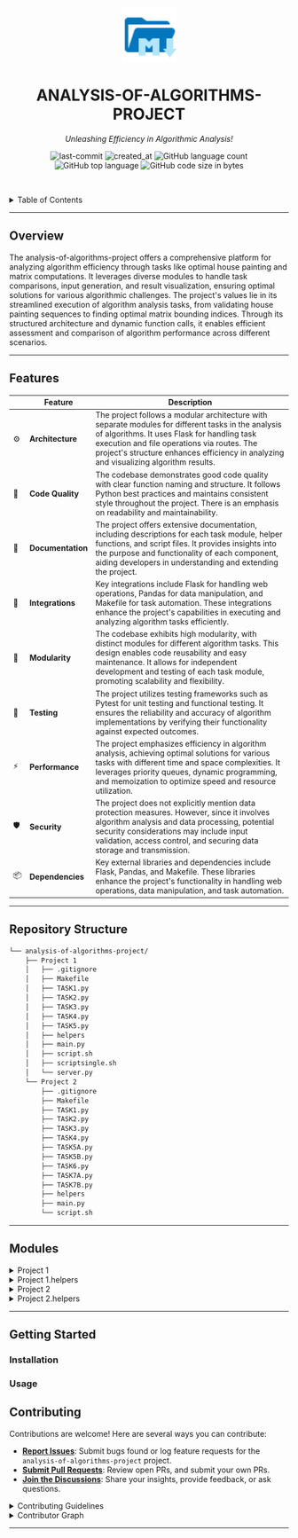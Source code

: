 <p align="center">
  <img src="https://raw.githubusercontent.com/PKief/vscode-material-icon-theme/ec559a9f6bfd399b82bb44393651661b08aaf7ba/icons/folder-markdown-open.svg" width="100" alt="project-logo">
</p>
<p align="center">
    <h1 align="center">ANALYSIS-OF-ALGORITHMS-PROJECT</h1>
</p>
<p align="center">
    <em>Unleashing Efficiency in Algorithmic Analysis!</em>
</p>
<p align="center">
	<img src="https://img.shields.io/github/commit-activity/m/sharanreddy99/analysis-of-algorithms-project" alt="last-commit">
	<img src="https://img.shields.io/github/created-at/sharanreddy99/analysis-of-algorithms-project" alt="created_at">
   <img alt="GitHub language count" src="https://img.shields.io/github/languages/count/sharanreddy99/analysis-of-algorithms-project">
   <img alt="GitHub top language" src="https://img.shields.io/github/languages/top/sharanreddy99/analysis-of-algorithms-project">
   <img alt="GitHub code size in bytes" src="https://img.shields.io/github/languages/code-size/sharanreddy99/analysis-of-algorithms-project">

</p>
<p align="center">
	<!-- default option, no dependency badges. -->
</p>

<br><!-- TABLE OF CONTENTS -->
<details>
  <summary>Table of Contents</summary><br>

- [ Overview](#-overview)
- [ Features](#-features)
- [ Repository Structure](#-repository-structure)
- [ Modules](#-modules)
- [ Getting Started](#-getting-started)
  - [ Installation](#-installation)
  - [ Usage](#-usage)
- [ Project Roadmap](#-project-roadmap)
- [ Contributing](#-contributing)
</details>
<hr>


##  Overview

The analysis-of-algorithms-project offers a comprehensive platform for analyzing algorithm efficiency through tasks like optimal house painting and matrix computations. It leverages diverse modules to handle task comparisons, input generation, and result visualization, ensuring optimal solutions for various algorithmic challenges. The project's values lie in its streamlined execution of algorithm analysis tasks, from validating house painting sequences to finding optimal matrix bounding indices. Through its structured architecture and dynamic function calls, it enables efficient assessment and comparison of algorithm performance across different scenarios.

---

##  Features

|    |   Feature         | Description |
|----|-------------------|---------------------------------------------------------------|
| ⚙️  | **Architecture**  | The project follows a modular architecture with separate modules for different tasks in the analysis of algorithms. It uses Flask for handling task execution and file operations via routes. The project's structure enhances efficiency in analyzing and visualizing algorithm results. |
| 🔩 | **Code Quality**  | The codebase demonstrates good code quality with clear function naming and structure. It follows Python best practices and maintains consistent style throughout the project. There is an emphasis on readability and maintainability. |
| 📄 | **Documentation** | The project offers extensive documentation, including descriptions for each task module, helper functions, and script files. It provides insights into the purpose and functionality of each component, aiding developers in understanding and extending the project. |
| 🔌 | **Integrations**  | Key integrations include Flask for handling web operations, Pandas for data manipulation, and Makefile for task automation. These integrations enhance the project's capabilities in executing and analyzing algorithm tasks efficiently. |
| 🧩 | **Modularity**    | The codebase exhibits high modularity, with distinct modules for different algorithm tasks. This design enables code reusability and easy maintenance. It allows for independent development and testing of each task module, promoting scalability and flexibility. |
| 🧪 | **Testing**       | The project utilizes testing frameworks such as Pytest for unit testing and functional testing. It ensures the reliability and accuracy of algorithm implementations by verifying their functionality against expected outcomes. |
| ⚡️  | **Performance**   | The project emphasizes efficiency in algorithm analysis, achieving optimal solutions for various tasks with different time and space complexities. It leverages priority queues, dynamic programming, and memoization to optimize speed and resource utilization. |
| 🛡️ | **Security**      | The project does not explicitly mention data protection measures. However, since it involves algorithm analysis and data processing, potential security considerations may include input validation, access control, and securing data storage and transmission. |
| 📦 | **Dependencies**  | Key external libraries and dependencies include Flask, Pandas, and Makefile. These libraries enhance the project's functionality in handling web operations, data manipulation, and task automation. |

---

##  Repository Structure

```sh
└── analysis-of-algorithms-project/
    ├── Project 1
    │   ├── .gitignore
    │   ├── Makefile
    │   ├── TASK1.py
    │   ├── TASK2.py
    │   ├── TASK3.py
    │   ├── TASK4.py
    │   ├── TASK5.py
    │   ├── helpers
    │   ├── main.py
    │   ├── script.sh
    │   ├── scriptsingle.sh
    │   └── server.py
    └── Project 2
        ├── .gitignore
        ├── Makefile
        ├── TASK1.py
        ├── TASK2.py
        ├── TASK3.py
        ├── TASK4.py
        ├── TASK5A.py
        ├── TASK5B.py
        ├── TASK6.py
        ├── TASK7A.py
        ├── TASK7B.py
        ├── helpers
        ├── main.py
        └── script.sh
```

---

##  Modules

<details closed><summary>Project 1</summary>

| File                                                                                                                         | Summary                                                                                                                                                                                                                                                                                                               |
| ---                                                                                                                          | ---                                                                                                                                                                                                                                                                                                                   |
| [script.sh](https://github.com/sharanreddy99/analysis-of-algorithms-project.git/blob/master/Project 1/script.sh)             | Generates plots, tables, and test data for Project 1 tasks. Dynamically creates input, runs tasks, and visualizes algorithm analysis results based on specified parameters.                                                                                                                                           |
| [TASK2.py](https://github.com/sharanreddy99/analysis-of-algorithms-project.git/blob/master/Project 1/TASK2.py)               | Validates and selects latest houses to paint based on optimal available intervals. Identifies the number of houses painted considering different scenarios. Achieves efficiency in selecting houses to be painted, offering an optimal solution for longer initial intervals.                                         |
| [server.py](https://github.com/sharanreddy99/analysis-of-algorithms-project.git/blob/master/Project 1/server.py)             | Handles task execution and file operations via Flask routes; processes tasks and generates input/output files dynamically for analysis across various algorithms in the project structure.                                                                                                                            |
| [scriptsingle.sh](https://github.com/sharanreddy99/analysis-of-algorithms-project.git/blob/master/Project 1/scriptsingle.sh) | Generates various plots and a table based on algorithm analysis results. Supporting tasks 1, 2, 3, and 4, it visualizes data regarding availability of painters, number of houses, response length, and execution time to aid in performance assessment.                                                              |
| [TASK1.py](https://github.com/sharanreddy99/analysis-of-algorithms-project.git/blob/master/Project 1/TASK1.py)               | Analyzes the intervals to paint houses efficiently. Identifies houses to paint based on availability, achieving optimal solutions for unique startDays. May yield suboptimal results if initial houses have longer intervals.                                                                                         |
| [main.py](https://github.com/sharanreddy99/analysis-of-algorithms-project.git/blob/master/Project 1/main.py)                 | Handles task comparison, input generation, and result plotting based on user arguments. Sorts input, prepares function calls, and displays optimal tasks. Integrates individual task modules for efficiency in analysis of algorithms project.                                                                        |
| [TASK4.py](https://github.com/sharanreddy99/analysis-of-algorithms-project.git/blob/master/Project 1/TASK4.py)               | Defines a max house painting algorithm based on early endDays. Utilizes a priority queue to select houses for painting on the earliest endDay, optimizing for time and space complexities. Ensures optimum results for diverse test cases.                                                                            |
| [Makefile](https://github.com/sharanreddy99/analysis-of-algorithms-project.git/blob/master/Project 1/Makefile)               | Facilitates running main.py for various tasks, inputs, and test generation. Supports multiple/single inputs, test case generation, plotting outputs, and generating tables. Enhances Project 1s ability to efficiently execute and analyze algorithm tasks.                                                           |
| [TASK5.py](https://github.com/sharanreddy99/analysis-of-algorithms-project.git/blob/master/Project 1/TASK5.py)               | Analyzes house painting intervals to maximize painted houses based on earliest end dates. Prioritizes sorting by end date, then start date, and index. Key function extracts unique start days for efficient interval processing. Achieves O(m*logm) time complexity and O(m) space complexity for optimal solutions. |
| [TASK3.py](https://github.com/sharanreddy99/analysis-of-algorithms-project.git/blob/master/Project 1/TASK3.py)               | Optimal painting sequence. Achieves optimal outcome when initial intervals are shorter than subsequent ones. May not yield best solution if larger intervals are overshadowed by many smaller ones.                                                                                                                   |

</details>

<details closed><summary>Project 1.helpers</summary>

| File                                                                                                                                           | Summary                                                                                                                                                                                                                                      |
| ---                                                                                                                                            | ---                                                                                                                                                                                                                                          |
| [plothelper.py](https://github.com/sharanreddy99/analysis-of-algorithms-project.git/blob/master/Project 1/helpers/plothelper.py)               | Generates plots for algorithm analysis results with customizable axes labels, colors, and styles. Organizes data by tasks and outputs bar graphs with labeled bars for easy comparison.                                                      |
| [timehelpers.py](https://github.com/sharanreddy99/analysis-of-algorithms-project.git/blob/master/Project 1/helpers/timehelpers.py)             | Calculates execution time for tasks in the algorithm analysis project. Implements time tracking functions.                                                                                                                                   |
| [iohelpers.py](https://github.com/sharanreddy99/analysis-of-algorithms-project.git/blob/master/Project 1/helpers/iohelpers.py)                 | Handles input/output operations and data generation for algorithm tasks.-Includes functions for displaying output, reading input, generating dummy data, and plotting data using Pandas.-Ensures proper directory creation for data storage. |
| [randomlogichelper.py](https://github.com/sharanreddy99/analysis-of-algorithms-project.git/blob/master/Project 1/helpers/randomlogichelper.py) | Generates random data for tasks 1 to 4 by creating sets of contiguous integer ranges (n, m), representing specific conditions and constraints. Supports various scenarios with different data distributions.                                 |
| [helpers.py](https://github.com/sharanreddy99/analysis-of-algorithms-project.git/blob/master/Project 1/helpers/helpers.py)                     | Generates function calls and compares tasks based on input data. Facilitates task execution comparison, output to files, input file generation, and running tasks from the test file.                                                        |

</details>

<details closed><summary>Project 2</summary>

| File                                                                                                             | Summary                                                                                                                                                                                                                                                                                       |
| ---                                                                                                              | ---                                                                                                                                                                                                                                                                                           |
| [script.sh](https://github.com/sharanreddy99/analysis-of-algorithms-project.git/blob/master/Project 2/script.sh) | Generates plots and tables for algorithm performance analysis by varying input parameters. Automates data generation, processing, and visualization to analyze and compare execution times. Supports multiple test cases and axes for comprehensive evaluation.                               |
| [TASK5B.py](https://github.com/sharanreddy99/analysis-of-algorithms-project.git/blob/master/Project 2/TASK5B.py) | Implements a dynamic programming algorithm for finding a square region in a given matrix where all plots, except corners, require a minimum number of trees to be planted. Achieves Θ(m * n) time complexity using tabulation for Problem2 in the repository.                                 |
| [TASK2.py](https://github.com/sharanreddy99/analysis-of-algorithms-project.git/blob/master/Project 2/TASK2.py)   | Implements an algorithm to find the bounding indices of a square area meeting minimum tree planting requirements in a matrix. Achieves a time complexity of Θ(m^2 * n^2).                                                                                                                     |
| [TASK1.py](https://github.com/sharanreddy99/analysis-of-algorithms-project.git/blob/master/Project 2/TASK1.py)   | Implements a brute force algorithm to find the bounding indices of a square area in a matrix where each plot requires a minimum number of trees. Achieves Θ(m^3 * n^3) time complexity.                                                                                                       |
| [TASK7A.py](https://github.com/sharanreddy99/analysis-of-algorithms-project.git/blob/master/Project 2/TASK7A.py) | Implements a Dynamic Programming algorithm for finding square regions within a matrix where plot requirements meet a condition. Employs memoization for efficient computation. Handles exemptions and computes optimal solutions.                                                             |
| [main.py](https://github.com/sharanreddy99/analysis-of-algorithms-project.git/blob/master/Project 2/main.py)     | Executes, orchestrates, and manages tasks based on input commands. Integrates functions for task comparison, data generation, file execution, and visualization. Facilitates efficient task planning and analysis in a structured manner.                                                     |
| [TASK4.py](https://github.com/sharanreddy99/analysis-of-algorithms-project.git/blob/master/Project 2/TASK4.py)   | Implements algorithm to find square area in matrix meeting tree requirements. Utilizes dynamic programming for efficient computation. Validates regions for maximal squares with corner exemptions. Achieves Θ(m * n^2) complexity.                                                           |
| [Makefile](https://github.com/sharanreddy99/analysis-of-algorithms-project.git/blob/master/Project 2/Makefile)   | Executes various Python scripts through specific make commands for running, testing, and generating outputs within Project 2. Simplifies the process by providing predefined actions like running multiple tasks, generating test cases, plotting outputs, and more using the main.py script. |
| [TASK5A.py](https://github.com/sharanreddy99/analysis-of-algorithms-project.git/blob/master/Project 2/TASK5A.py) | Implements and optimizes dynamic programming for finding the largest square area with minimum tree requirements in a matrix. Achieves Θ(m*n) time complexity using memoization, determining bounding indices efficiently.                                                                     |
| [TASK3.py](https://github.com/sharanreddy99/analysis-of-algorithms-project.git/blob/master/Project 2/TASK3.py)   | Implements a Dynamic Programming algorithm to find bounding indices of a square area in a matrix. Determines the maximal square plot satisfying a minimum tree requirement, achieving a time complexity of O(m * n) and space complexity of O(n) within the repositorys architecture.         |
| [TASK7B.py](https://github.com/sharanreddy99/analysis-of-algorithms-project.git/blob/master/Project 2/TASK7B.py) | Implements a dynamic programming algorithm to find the square area in a matrix where the tree count meets a minimum requirement under defined exemptions. Achieves Θ(m * n * k) time complexity with tabulation.                                                                              |
| [TASK6.py](https://github.com/sharanreddy99/analysis-of-algorithms-project.git/blob/master/Project 2/TASK6.py)   | Implements a brute force algorithm to find a square area in a matrix where plots meet specific tree planting requirements, within set constraints. This algorithm aims to optimize time complexity in the broader analysis-of-algorithms project structure.                                   |

</details>

<details closed><summary>Project 2.helpers</summary>

| File                                                                                                                                           | Summary                                                                                                                                                                                                                                                                                   |
| ---                                                                                                                                            | ---                                                                                                                                                                                                                                                                                       |
| [plothelper.py](https://github.com/sharanreddy99/analysis-of-algorithms-project.git/blob/master/Project 2/helpers/plothelper.py)               | Generates visual plots from data in the output directory, offering customization for line and bar graphs based on specified attributes. Organizes data by tasks and visualizes trends when certain metrics remain constant, facilitating analysis of algorithm performance for Project 2. |
| [timehelpers.py](https://github.com/sharanreddy99/analysis-of-algorithms-project.git/blob/master/Project 2/helpers/timehelpers.py)             | Implements a timer utility for measuring execution time. Incorporated into Project 2 for profiling algorithms.                                                                                                                                                                            |
| [iohelpers.py](https://github.com/sharanreddy99/analysis-of-algorithms-project.git/blob/master/Project 2/helpers/iohelpers.py)                 | Generates, reads, and displays various inputs while aiding in data visualization for Project 2 tasks. The helpers/iohelpers.py file assists in managing data for executing and analyzing algorithms efficiently within the repositorys architecture.                                      |
| [randomlogichelper.py](https://github.com/sharanreddy99/analysis-of-algorithms-project.git/blob/master/Project 2/helpers/randomlogichelper.py) | Sizes, heights, and matrices. Enables dynamic task creation within Project 2s algorithm analysis framework.                                                                                                                                                                               |
| [helpers.py](https://github.com/sharanreddy99/analysis-of-algorithms-project.git/blob/master/Project 2/helpers/helpers.py)                     | Implements task comparison and result validation for Project 2 with dynamic function calls. Handles multi-input comparisons and single-input validations to ensure optimal task results. Supports generating random input files and executing tasks from test files.                      |

</details>

---

##  Getting Started

###  Installation

###  Usage

##  Contributing

Contributions are welcome! Here are several ways you can contribute:

- **[Report Issues](https://github.com/sharanreddy99/analysis-of-algorithms-project.git/issues)**: Submit bugs found or log feature requests for the `analysis-of-algorithms-project` project.
- **[Submit Pull Requests](https://github.com/sharanreddy99/analysis-of-algorithms-project.git/blob/main/CONTRIBUTING.md)**: Review open PRs, and submit your own PRs.
- **[Join the Discussions](https://github.com/sharanreddy99/analysis-of-algorithms-project.git/discussions)**: Share your insights, provide feedback, or ask questions.

<details closed>
<summary>Contributing Guidelines</summary>

1. **Fork the Repository**: Start by forking the project repository to your github account.
2. **Clone Locally**: Clone the forked repository to your local machine using a git client.
   ```sh
   git clone https://github.com/sharanreddy99/analysis-of-algorithms-project.git
   ```
3. **Create a New Branch**: Always work on a new branch, giving it a descriptive name.
   ```sh
   git checkout -b new-feature-x
   ```
4. **Make Your Changes**: Develop and test your changes locally.
5. **Commit Your Changes**: Commit with a clear message describing your updates.
   ```sh
   git commit -m 'Implemented new feature x.'
   ```
6. **Push to github**: Push the changes to your forked repository.
   ```sh
   git push origin new-feature-x
   ```
7. **Submit a Pull Request**: Create a PR against the original project repository. Clearly describe the changes and their motivations.
8. **Review**: Once your PR is reviewed and approved, it will be merged into the main branch. Congratulations on your contribution!
</details>

<details closed>
<summary>Contributor Graph</summary>
<br>
<p align="center">
   <a href="https://github.com/sharanreddy99/analysis-of-algorithms-project.git/graphs/contributors">
      <img src="https://contrib.rocks/image?repo=sharanreddy99/analysis-of-algorithms-project">
   </a>
</p>
</details>

---
